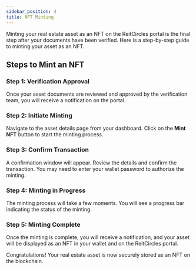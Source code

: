 ```yaml
---
sidebar_position: 4
title: NFT Minting
---
```



Minting your real estate asset as an NFT on the ReitCircles portal is the final step after your documents have been verified. Here is a step-by-step guide to minting your asset as an NFT.

## Steps to Mint an NFT

### Step 1: Verification Approval

Once your asset documents are reviewed and approved by the verification team, you will receive a notification on the portal.



### Step 2: Initiate Minting

Navigate to the asset details page from your dashboard. Click on the **Mint NFT** button to start the minting process.



### Step 3: Confirm Transaction

A confirmation window will appear. Review the details and confirm the transaction. You may need to enter your wallet password to authorize the minting.



### Step 4: Minting in Progress

The minting process will take a few moments. You will see a progress bar indicating the status of the minting.


### Step 5: Minting Complete

Once the minting is complete, you will receive a notification, and your asset will be displayed as an NFT in your wallet and on the ReitCircles portal.


Congratulations! Your real estate asset is now securely stored as an NFT on the blockchain.
